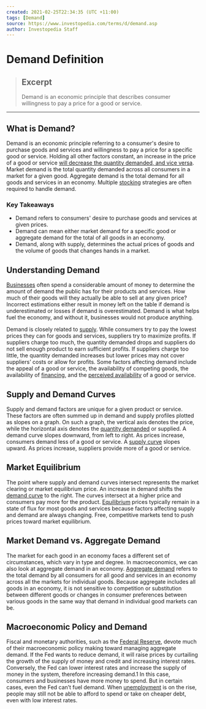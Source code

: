 ```yaml
---
created: 2021-02-25T22:34:35 (UTC +11:00)
tags: [Demand]
source: https://www.investopedia.com/terms/d/demand.asp
author: Investopedia Staff
---
```


# Demand Definition

> ## Excerpt
> Demand is an economic principle that describes consumer willingness to pay a price for a good or service.

---
## What is Demand?

Demand is an economic principle referring to a consumer's desire to purchase goods and services and willingness to pay a price for a specific good or service. Holding all other factors constant, an increase in the price of a good or service [will decrease the quantity demanded, and vice versa](https://www.investopedia.com/ask/answers/042815/which-economic-factors-most-affect-demand-consumer-goods.asp). Market demand is the total quantity demanded across all consumers in a market for a given good. Aggregate demand is the total demand for all goods and services in an economy. Multiple [stocking](https://www.investopedia.com/terms/m/make-to-stock.asp) strategies are often required to handle demand.

### Key Takeaways

-   Demand refers to consumers' desire to purchase goods and services at given prices.
-   Demand can mean either market demand for a specific good or aggregate demand for the total of all goods in an economy.
-   Demand, along with supply, determines the actual prices of goods and the volume of goods that changes hands in a market.

## Understanding Demand

[Businesses](https://www.investopedia.com/terms/b/business.asp) often spend a considerable amount of money to determine the amount of demand the public has for their products and services. How much of their goods will they actually be able to sell at any given price? Incorrect estimations either result in money left on the table if demand is underestimated or losses if demand is overestimated. Demand is what helps fuel the economy, and without it, businesses would not produce anything.

Demand is closely related to [supply](https://www.investopedia.com/terms/s/supply.asp). While consumers try to pay the lowest prices they can for goods and services, suppliers try to maximize profits. If suppliers charge too much, the quantity demanded drops and suppliers do not sell enough product to earn sufficient profits. If suppliers charge too little, the quantity demanded increases but lower prices may not cover suppliers’ costs or allow for profits. Some factors affecting demand include the appeal of a good or service, the availability of competing goods, the availability of [financing](https://www.investopedia.com/terms/f/financing.asp), and the [perceived availability](https://www.investopedia.com/terms/r/ratchet-effect.asp) of a good or service.

## Supply and Demand Curves

Supply and demand factors are unique for a given product or service. These factors are often summed up in demand and supply profiles plotted as slopes on a graph. On such a graph, the vertical axis denotes the price, while the horizontal axis denotes the [quantity demanded](https://www.investopedia.com/terms/q/quantitydemanded.asp) or supplied. A demand curve slopes downward, from left to right. As prices increase, consumers demand less of a good or service. A [supply curve](https://www.investopedia.com/terms/s/supply-curve.asp) slopes upward. As prices increase, suppliers provide more of a good or service.

## Market Equilibrium

The point where supply and demand curves intersect represents the market clearing or market equilibrium price. An increase in demand shifts the [demand curve](https://www.investopedia.com/terms/d/demand-curve.asp) to the right. The curves intersect at a higher price and consumers pay more for the product. [Equilibrium](https://www.investopedia.com/terms/e/equilibrium.asp) prices typically remain in a state of flux for most goods and services because factors affecting supply and demand are always changing. Free, competitive markets tend to push prices toward market equilibrium.

## Market Demand vs. Aggregate Demand

The market for each good in an economy faces a different set of circumstances, which vary in type and degree. In macroeconomics, we can also look at aggregate demand in an economy. [Aggregate demand](https://www.investopedia.com/terms/a/aggregatedemand.asp) refers to the total demand by all consumers for all good and services in an economy across all the markets for individual goods. Because aggregate includes all goods in an economy, it is not sensitive to competition or substitution between different goods or changes in consumer preferences between various goods in the same way that demand in individual good markets can be.

## Macroeconomic Policy and Demand

Fiscal and monetary authorities, such as the [Federal Reserve](https://www.investopedia.com/terms/f/federalreservebank.asp), devote much of their macroeconomic policy making toward managing aggregate demand. If the Fed wants to reduce demand, it will raise prices by curtailing the growth of the supply of money and credit and increasing interest rates. Conversely, the Fed can lower interest rates and increase the supply of money in the system, therefore increasing demand.1 In this case, consumers and businesses have more money to spend. But in certain cases, even the Fed can’t fuel demand. When [unemployment](https://www.investopedia.com/terms/u/unemployment.asp) is on the rise, people may still not be able to afford to spend or take on cheaper debt, even with low interest rates.
